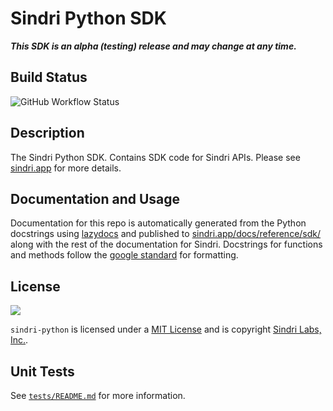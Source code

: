 # Sindri Python SDK

***This SDK is an alpha (testing) release and may change at any time.***

## Build Status

![GitHub Workflow Status](https://img.shields.io/github/actions/workflow/status/sindri-labs/sindri-python/build-publish-pypi.yml?style=for-the-badge)

## Description
The Sindri Python SDK.
Contains SDK code for Sindri APIs. Please see [sindri.app](https://sindri.app) for more details.

## Documentation and Usage
Documentation for this repo is automatically generated from the Python docstrings using [lazydocs](https://pypi.org/project/lazydocs/) and published to [sindri.app/docs/reference/sdk/](https://sindri.app/docs/reference/sdk/python) along with the rest of the documentation for Sindri.
Docstrings for functions and methods follow the [google standard](https://google.github.io/styleguide/pyguide.html#383-functions-and-methods) for formatting.

## License
[![](https://img.shields.io/github/license/sindri-labs/sindri-python?style=for-the-badge)](https://img.shields.io/github/license/sindri-labs/sindri-python?style=for-the-badge)

`sindri-python` is licensed under a [MIT License](LICENSE) and is copyright [Sindri Labs, Inc.](https://sindri.app).

## Unit Tests
See [`tests/README.md`](tests/README.md) for more information.